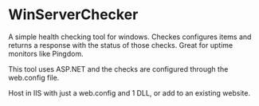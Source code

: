 # WinServerChecker
A simple health checking tool for windows. Checkes configures items and returns a response with the status of those checks. Great for uptime monitors like Pingdom.

This tool uses ASP.NET and the checks are configured through the web.config file.

Host in IIS with just a web.config and 1 DLL, or add to an existing website.